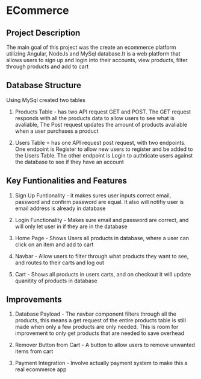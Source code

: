 # ECommerce 

## Project Description

The main goal of this project was the create an ecommerce platform utilizing Angular, NodeJs and MySql database.It is a web platform that allows users to sign up and login into their accounts, view products, filter through products and add to cart 

## Database Structure 

Using MySql created two tables 

1. Products Table - has two API request GET and POST. The GET request responds with all the products data to allow users to see what is avaliable, The Post request updates the amount of products avaliable when a user purchases a product

2. Users Table = has one API request post request, with two endpoints. One endpoint is Register to allow new users to register and be added to the Users Table. The other endpoint is Login to authticate users against the database to see if they have an account

## Key Funtionalities and Features 

1. Sign Up Funtionality - it makes sures user inputs correct email, password and confirm password are equal. It also will notifiy user is email address is already in database

2. Login Functionality - Makes sure email and password are correct, and will only let user in if they are in the database

3. Home Page - Shows Users all products in database, where a user can click on an item and add to cart
4. Navbar - Allow users to filter through what products they want to see, and routes to their carts and log out
5. Cart - Shows all products in users carts, and on checkout it will update quanitity of products in database


## Improvements 

1. Database Payload - The navbar component filters through all the products, this means a get request of the entire products table is still made when only a few products are only needed. This is room for improvement to only get products that are needed to save overhead

2. Remover Button from Cart - A button to allow users to remove unwanted items from cart

3. Payment Integration - Involve actually payment system to make this a real ecommerce app


